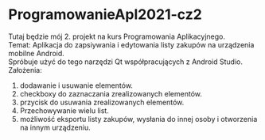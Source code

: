 # ProgramowanieApl2021-cz2 
Tutaj będzie mój 2. projekt na kurs Programowania Aplikacyjnego.  
Temat: Aplikacja do zapsiywania i edytowania listy zakupów na urządzenia mobilne Android.  
Spróbuje użyć do tego narzędzi Qt współpracujących z Android Studio.  
Założenia:  
1) dodawanie i usuwanie elementów.  
2) checkboxy do zaznaczania zrealizowanych elementów.  
3) przycisk do usuwania zrealizowanych elementów.  
4) Przechowywanie wielu list.  
5) możliwość eksportu listy zakupów, wysłania do innej osoby i otworzenia na innym urządzeniu.  
